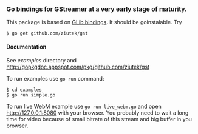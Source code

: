 ### Go bindings for GStreamer at a very early stage of maturity.

This package is based on [GLib bindings](https://github.com/ziutek/glib). It
should be goinstalable. Try

    $ go get github.com/ziutek/gst

#### Documentation

See *examples* directory and http://gopkgdoc.appspot.com/pkg/github.com/ziutek/gst

To run examples use `go run` command:

	$ cd examples
	$ go run simple.go

To run live WebM example use `go run live_webm.go` and open
http://127.0.0.1:8080 with your browser. You probably need to wait a long time
for video because of small bitrate of this stream and big buffer in you browser.
